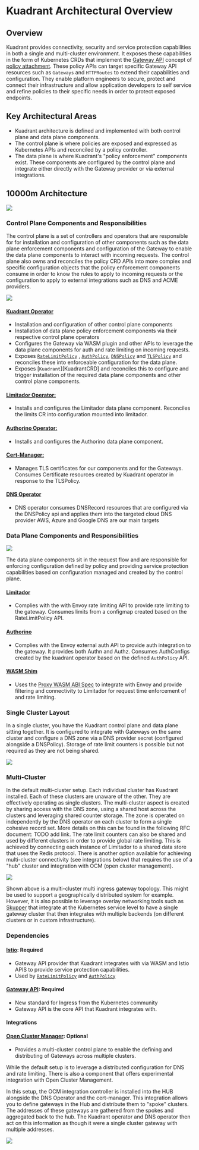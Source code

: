 # Kuadrant Architectural Overview


<!--- variables for repeated links --->
[AuthPolicy]: https://docs.kuadrant.io/kuadrant-operator/doc/auth/
[RateLimitPolicy]: https://docs.kuadrant.io/kuadrant-operator/doc/rate-limiting/
[TLSPolicy]: https://github.com/Kuadrant/multicluster-gateway-controller/blob/main/docs/reference/tlspolicy.md
[DNSPolicy]: https://github.com/Kuadrant/multicluster-gateway-controller/blob/main/docs/reference/dnspolicy.md


## Overview

Kuadrant provides connectivity, security and service protection capabilities in both a single and multi-cluster environment. It exposes these capabilities in the form of Kubernetes CRDs that implement the [Gateway API](https://gateway-api.sigs.k8s.io) concept of [policy attachment](https://gateway-api.sigs.k8s.io/reference/policy-attachment/). These policy APIs can target specific Gateway API resources such as `Gateways` and `HTTPRoutes` to extend their capabilities and configuration. They enable platform engineers to secure, protect and connect their infrastructure and allow application developers to self service and refine policies to their specific needs in order to protect exposed endpoints.  


## Key Architectural Areas

* Kuadrant architecture is defined and implemented with both control plane and data plane components.
* The control plane is where policies are exposed and expressed as Kubernetes APIs and reconciled by a policy controller. 
* The data plane is where Kuadrant's "policy enforcement" components exist. These components are configured by the  control plane and integrate either directly with the Gateway provider or via external integrations.

## 10000m Architecture

![](./images/highest-level.jpg)


### Control Plane Components and Responsibilities

The control plane is a set of controllers and operators that are responsible for for installation and configuration of other components such as the data plane enforcement components and configuration of the Gateway to enable the data plane components to interact with incoming requests. The control plane also owns and reconciles the policy CRD APIs into more complex and specific configuration objects that the policy enforcement components consume in order to know the rules to apply to incoming requests or the configuration to apply to external integrations such as DNS and ACME providers. 

![](./images/control-plane-overview.jpg)

#### [Kuadrant Operator](https://github.com/Kuadrant/Kuadrant-operator)
* Installation and configuration of other control plane components
* Installation of data plane policy enforcement components via their respective control plane operators
* Configures the Gateway via WASM plugin and other APIs to leverage the data plane components for auth and rate limiting on incoming requests.
* Exposes [`RateLimitPolicy`][RateLimitPolicy] , [`AuthPolicy`][AuthPolicy], [`DNSPolicy`][DNSPolicy] and [`TLSPolicy`][TLSPolicy] and reconciles these into enforceable configuration for the data plane.
* Exposes [`Kuadrant`][KuadrantCRD] and reconciles this to configure and trigger installation of the required data plane components and other control plane components.

#### [Limitador Operator:](https://github.com/Kuadrant/limitador-operator)
* Installs and configures the Limitador data plane component. Reconciles the limits CR into configuration mounted into limitador.

#### [Authorino Operator:](https://github.com/Kuadrant/authorino-operator)
* Installs and configures the Authorino data plane component.

#### [Cert-Manager:](https://cert-manager.io/)
* Manages TLS certificates for our components and for the Gateways. Consumes Certificate resources created by Kuadrant operator in response to the TLSPolicy.

#### [DNS Operator](https://github.com/Kuadrant/dns-operator)
* DNS operator consumes DNSRecord resources that are configured via the DNSPolicy api and applies them into the targeted cloud DNS provider
AWS, Azure and Google DNS are our main targets

### Data Plane Components and Responsibilities

![](./images/data-plane-overview.jpg)

The data plane components sit in the request flow and are responsible for enforcing configuration defined by policy and providing service protection capabilities based on configuration managed and created by the control plane.

#### [Limitador](https://github.com/Kuadrant/limitador)
* Complies with the with Envoy rate limiting API to provide rate limiting to the gateway. Consumes limits from a configmap created based on the RateLimitPolicy API.

#### [Authorino](https://github.com/Kuadrant/authorino)
* Complies with the Envoy external auth API to provide auth integration to the gateway. It provides both Authn and Authz. Consumes AuthConfigs created by the kuadrant operator based on the defined `AuthPolicy` API.

#### [WASM Shim](https://github.com/Kuadrant/wasm-shim)
* Uses the [Proxy WASM ABI Spec](https://github.com/proxy-wasm/spec) to integrate with Envoy and provide filtering and connectivity to Limitador for request time enforcement of and rate limiting.


### Single Cluster Layout 

In a single cluster, you have the Kuadrant control plane and data plane sitting together. It is configured to integrate with Gateways on the same cluster and configure a DNS zone via a DNS provider secret (configured alongside a DNSPolicy). Storage of rate limit counters is possible but not required as they are not being shared.

![](./images/single-cluster-layout.jpg)


### Multi-Cluster 

In the default multi-cluster setup. Each individual cluster has Kuadrant installed. Each of these clusters are unaware of the other. They are effectively operating as single clusters. The multi-cluster aspect is created by sharing access with the DNS zone, using a shared host across the clusters and leveraging shared counter storage. 
The zone is operated on independently by the DNS operator on each cluster to form a single cohesive record set. More details on this can be found in the following RFC document: TODO add link.
The rate limit counters can also be shared and used by different clusters in order to provide global rate limiting. This is achieved by connecting each instance of Limitador to a shared data store that uses the Redis protocol. There is another option available for achieving multi-cluster connectivity (see integrations below) that requires the use of a "hub" cluster and integration with OCM (open cluster management).

![](./images/multi-cluster-layout.jpg)


Shown above is a multi-cluster multi ingress gateway topology. This might be used to support a geographically distributed system for example. However, it is also possible to leverage overlay networking tools such as [Skupper](https://skupper.io) that integrate at the Kubernetes service level to have a single gateway cluster that then integrates with multiple backends (on different clusters or in custom infrastructure).

### Dependencies

#### [Istio](https://istio.io): **Required**
* Gateway API provider that Kuadrant integrates with via WASM and Istio APIS to provide service protection capabilities.
* Used by [`RateLimitPolicy`][RateLimitPolicy] and [`AuthPolicy`][AuthPolicy]
#### [Gateway API](https://github.com/kubernetes-sigs/gateway-api): **Required**
* New standard for Ingress from the Kubernetes community
* Gateway API is the core API that Kuadrant integrates with.

#### Integrations

#### [Open Cluster Manager](https://open-cluster-management.io/): **Optional**
* Provides a multi-cluster control plane to enable the defining and distributing of Gateways across multiple clusters.

While the default setup is to leverage a distributed configuration for DNS and rate limiting. There is also a component that offers experimental integration with Open Cluster Management. 

In this setup, the OCM integration controller is installed into the HUB alongside the DNS Operator and the cert-manager. This integration allows you to define gateways in the Hub and distribute them to "spoke" clusters. The addresses of these gateways are gathered from the spokes and aggregated back to the hub. The Kuadrant operator and DNS operator then act on this information as though it were a single cluster gateway with multiple addresses. 

![](./images/high-level-multi-cluster.png)